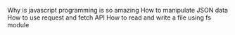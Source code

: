 Why is javascript programming is so amazing
How to manipulate JSON data
How to use request and fetch API
How to read and write a file using fs module
